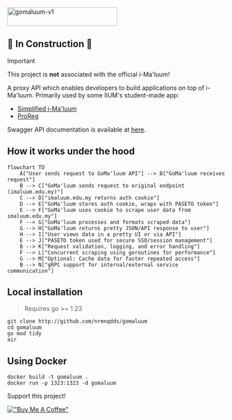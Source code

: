 <img width="253" height="43" alt="gomaluum-v1" src="https://github.com/user-attachments/assets/faff3334-b0e3-4893-b527-253420a5f4d8" />

🚧 **In Construction** 🚧
-------------------------

> [!IMPORTANT] 
> This project is **not** associated with the official i-Ma'luum!

A proxy API which enables developers to build applications on top of i-Ma'luum.
Primarily used by some IIUM's student-made app:
- [Simplified i-Ma'luum](https://imaluum.quddus.my)
- [ProReg](https://proreg.app)

Swagger API documentation is available at [here](https://api.quddus.my/api/reference).

How it works under the hood
------------------------------------------

```mermaid
flowchart TD
    A["User sends request to GoMa'luum API"] --> B["GoMa'luum receives request"]
    B --> C["GoMa'luum sends request to original endpoint (imaluum.edu.my)"]
    C --> D["imaluum.edu.my returns auth cookie"]
    D --> E["GoMa'luum stores auth cookie, wraps with PASETO token"]
    E --> F["GoMa'luum uses cookie to scrape user data from imaluum.edu.my"]
    F --> G["GoMa'luum processes and formats scraped data"]
    G --> H["GoMa'luum returns pretty JSON/API response to user"]
    H --> I["User views data in a pretty UI or via API"]
    E --> J["PASETO token used for secure SSO/session management"]
    B --> K["Request validation, logging, and error handling"]
    F --> L["Concurrent scraping using goroutines for performance"]
    G --> M["Optional: Cache data for faster repeated access"]
    B --> N["gRPC support for internal/external service communication"]
```

Local installation
------------------

> Requires go >= 1.23

```
git clone http://github.com/nrmnqdds/gomaluum
cd gomaluum
go mod tidy
air
```

Using Docker
------------

```
docker build -t gomaluum .
docker run -p 1323:1323 -d gomaluum
```

Support this project!

[!["Buy Me A Coffee"](https://www.buymeacoffee.com/assets/img/custom_images/orange_img.png)](https://www.buymeacoffee.com/nrmnqdds)

